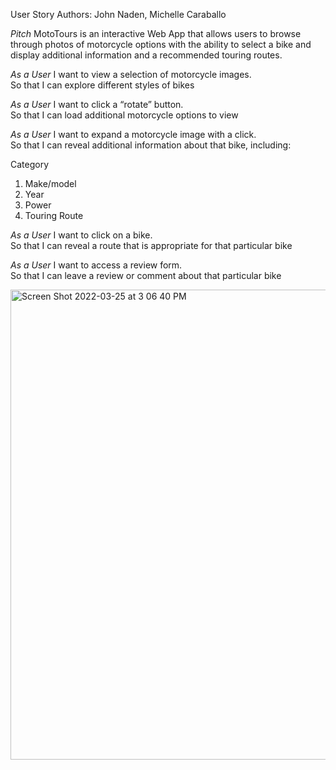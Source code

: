 User Story
  Authors: John Naden, Michelle Caraballo

*Pitch*
  MotoTours is an interactive Web App that allows users to browse through photos of motorcycle options with the ability to select a bike    and display additional information and a recommended touring routes. 


*As a User*
  I want to view a selection of motorcycle images. <br>
  So that I can explore different styles of bikes


*As a User*
  I want to click a “rotate” button.<br>
  So that I can load additional motorcycle options to view


*As a User*
  I want to expand a motorcycle image with a click.<br>
  So that I can reveal additional information about that bike, including:
  
Category
  1. Make/model
  2. Year
  3. Power
  4. Touring Route 


*As a User*
  I want to click on a bike.<br>
  So that I can reveal a route that is appropriate for that particular bike


*As a User*
  I want to access a review form.<br>
  So that I can leave a review or comment about that particular bike



<img width="752" alt="Screen Shot 2022-03-25 at 3 06 40 PM" src="https://user-images.githubusercontent.com/98852513/160433702-f9723d48-86eb-43da-90b4-635cec3ad42a.png">

